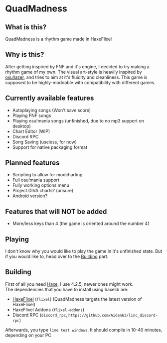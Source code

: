 # QuadMadness

## What is this?

QuadMadness is a rhythm game made in HaxeFlixel

## Why is this?

After getting inspired by FNF and it's engine, I decided to try making a rhythm game of my own. The visual art-style is heavily inspired by [osu!lazer](https://lazer.ppy.sh/), and tries to aim at it's fluidity and cleanliness. This game is supposed to be highly-moddable with compatibility with different games.

## Currently available features
- Autoplaying songs (Won't save score)
- Playing FNF songs
- Playing osu!mania songs (unfinished, due to no mp3 support on desktop)
- Chart Editor (WIP)
- Discord RPC
- Song Saving (useless, for now)
- Support for native packaging format

## Planned features

- Scripting to allow for modcharting
- Full osu!mania support
- Fully working options menu
- Project DIVA charts? (unsure)
- Android version?

## Features that will NOT be added

- More/less keys than 4 (the game is oriented around the number 4)

## Playing

I don't know why you would like to play the game in it's unfinished state. But if you would like to, head over to the [Building](#building) part.

## Building

First of all you need [Haxe](https://haxe.org/), I use 4.2.5, newer ones might work.  
The dependencies that you have to install using haxelib are:

- [HaxeFlixel](https://haxeflixel.com/) (`flixel`) (QuadMadness targets the latest version of HaxeFlixel)
- HaxeFlixel Addons (`flixel-addons`)
- Discord RPC (`discord_rpc`, `https://github.com/Aidan63/linc_discord-rpc`)

Afterwards, you type `lime test windows`.
It should compile in 10-40 minutes, depending on your PC
